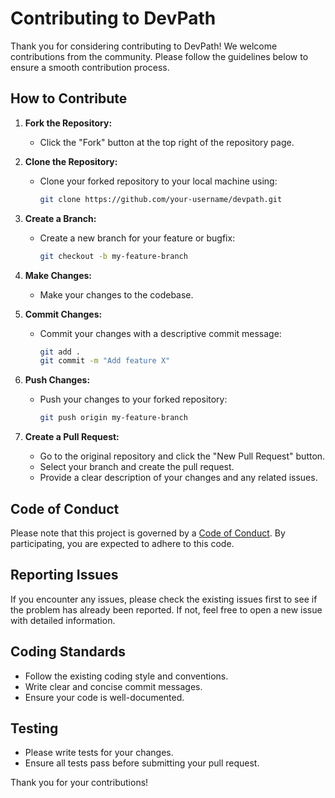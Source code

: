 # Contributing to DevPath

Thank you for considering contributing to DevPath! We welcome contributions from the community. Please follow the guidelines below to ensure a smooth contribution process.

## How to Contribute

1. **Fork the Repository:**
   - Click the "Fork" button at the top right of the repository page.

2. **Clone the Repository:**
   - Clone your forked repository to your local machine using:
     ```bash
     git clone https://github.com/your-username/devpath.git
     ```

3. **Create a Branch:**
   - Create a new branch for your feature or bugfix:
     ```bash
     git checkout -b my-feature-branch
     ```

4. **Make Changes:**
   - Make your changes to the codebase.

5. **Commit Changes:**
   - Commit your changes with a descriptive commit message:
     ```bash
     git add .
     git commit -m "Add feature X"
     ```

6. **Push Changes:**
   - Push your changes to your forked repository:
     ```bash
     git push origin my-feature-branch
     ```

7. **Create a Pull Request:**
   - Go to the original repository and click the "New Pull Request" button.
   - Select your branch and create the pull request.
   - Provide a clear description of your changes and any related issues.

## Code of Conduct

Please note that this project is governed by a [Code of Conduct](CODE_OF_CONDUCT.md). By participating, you are expected to adhere to this code.

## Reporting Issues

If you encounter any issues, please check the existing issues first to see if the problem has already been reported. If not, feel free to open a new issue with detailed information.

## Coding Standards

- Follow the existing coding style and conventions.
- Write clear and concise commit messages.
- Ensure your code is well-documented.

## Testing

- Please write tests for your changes.
- Ensure all tests pass before submitting your pull request.

Thank you for your contributions!
